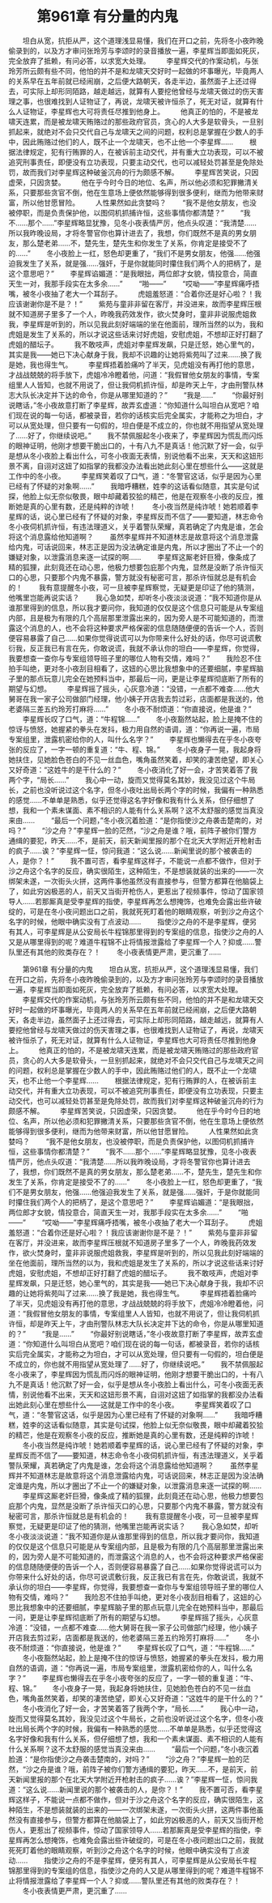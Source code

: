 # 　　第961章 有分量的内鬼
　　坦白从宽，抗拒从严，这个道理浅显易懂，我们在开口之前，先将冬小夜昨晚偷录到的，以及方才审问张玲芳与李颂时的录音播放一遍，李星辉当即面如死灰，完全放弃了抵赖，有问必答，以求宽大处理。
　　李星辉交代的作案动机，与张玲芳所云颇有些不同，他怕的并不是和龙啸天交好时一起做的坏事曝光，毕竟两人的关系早在五年前就已经闹崩，之后便大路朝天，各走半边，虽然面子上还过得去，可实际上却形同陌路，越走越远，就算有人要挖他曾经与龙啸天做过的伤天害理之事，也很难找到人证物证了，再说，龙啸天被许恒杀了，死无对证，就算有什么人证物证，李星辉也大可将责任尽推到他身上。
　　他真正的怕的，不是被龙啸天连累，而是被龙啸天贿赂过的那些政府官员，贪心的人大多是软骨头，一旦别抓起来，就绝对不会只交代自己与龙啸天之间的问题，权利总是掌握在少数人的手中，因此贿赂过他们的人，既不止一个龙啸天，也不止他一个李星辉……
　　根据法律规定，犯有行贿罪的人，在被诉前主动交代，并有重大立功表现，可以不被追究刑事责任，即便没有立功表现，只要主动交代，也可以减轻处罚甚至是免除处罚，故而我们对李星辉这种破釜沉舟的行为颇感不解。
　　李星辉苦笑说，只因虚荣，只因贪婪。
　　他在乎今时今日的地位、名声，所以他必须和犯罪撇清关系，只要那些贪官不倒，他在生意场上便依然能够得到很多便利，继而为他带来财富，所以他甘愿冒险。
　　人性果然如此贪婪吗？
　　“我不是他女朋友，也没被停职，而是负责保护他，以图伺机抓捕许恒，这些事情你都清楚？”
　　“我不……那个……”李星辉略显犹豫，见冬小夜表情严厉，他点头叹道：“我清楚……所以我昨晚设局，才将冬警官你也算计进去了，我想，你们既然不是真的男女朋友，那么楚老弟……不，楚先生，楚先生和你发生了关系，你肯定是接受不了的……”
　　冬小夜脸上一红，怒色却更重了，“我们不是男女朋友，他强……他强迫我发生了关系，就是强……强奸，于是你就能同时攥住我们两个人的把柄了，是这个意思吧？”
　　李星辉谄媚道：“是我眼拙，两位郎才女貌，情投意合，简直天生一对，我那手段实在太多余……”
　　“啪——”
　　“哎呦——”李星辉痛呼捂嘴，被冬小夜抽了老大一个耳刮子。
　　虎姐羞怒道：“合着你还是好心啦？！我应该谢谢你是不是？！”
　　紫苑与童非非留在客厅，并没进来，故而李星辉压根就不知道房子里多了一个人，昨晚我药效发作，欲火焚身时，童非非说服虎姐救我，李星辉是听到的，所以见我此刻好端端的坐在他面前，理所当然的以为，我和虎姐是发生了关系的，所以才说这些话来讨好虎姐，安慰虎姐，不想却正好打翻了虎姐的醋坛子。
　　我不敢吱声，虎姐对李星辉发飙，只是迁怒，她心里气的，其实是我——她已下决心献身于我，我却不识趣的让她将紫苑叫了过来……换了我是她，我也得生气。
　　李星辉捂着脸痛吟了半天，见虎姐没有再打他的意思，才战战兢兢的将手放下，虎姐冷冷瞪着他，问道：“我假冒他女朋友的事情，专案组里人人皆知，也就不用说了，但让我伺机抓许恒，却是昨天上午，才由刑警队林志大队长决定并下达的命令，你是从哪里知道的？”
　　“我是……”
　　“你最好别说瞎话，”冬小夜故意打断了李星辉，故弄玄虚道：“你知道什么叫坦白从宽吧？咱们现在说的每一句话，都被录音，若你的话核实后完全属实，才能称之为坦白，才可以从宽处理，但只要有一句假的，坦白便是不成立的，你也就不用指望从宽处理了……好了，你继续说吧。”
　　我不禁佩服起冬小夜来了，李星辉因为慌乱而闪烁的眼神证明，他刚才想要干脆出口的，十有八九不是真话！他沉默了好一会，似乎是想从冬小夜脸上看出什么，可冬小夜面无表情，别说他看不出来，天天和这妞形景不离，自诩对这妞了如指掌的我都没办法看出她此刻心里在想些什么——这就是工作中的冬小夜。
　　李星辉笑着叹了口气，道：“冬警官这话，似乎是因为心里已经有了怀疑的对象啊……”
　　我暗呼糟糕，姓李的这话看似随意，其实是句试探，他脸上似无奈似敬畏，眼中却藏着狡狯的精芒，他是在观察冬小夜的反应，推断她是真的心里有数，还是纯粹的诈唬！
　　冬小夜当然是纯诈唬！她若顺着李星辉的话，说心里已经有了怀疑的对象，李星辉反而不信了——要知道，林志命令冬小夜伺机抓许恒，有违法理道义，关乎着警队荣耀，真若确定了内鬼是谁，怎会将这个消息露给他知道啊？
　　虽然李星辉并不知道林志是故意将这个消息泄露给内鬼，可话说回来，林志正是因为没法确定谁是内鬼，所以才圈出了不止一个的嫌疑对象，以泄露消息来逐一试探的啊……
　　李星辉这厮老奸巨猾，像条成了精的狐狸，此刻竟还在动心思，他极力想要包庇那个内鬼，显然是没断了杀许恒灭口的心思，只要那个内鬼不暴露，警方就没有秘密可言，那杀许恒就总是有机会的！
　　我有意提醒冬小夜，可一旦被李星辉察觉，无疑更是印证了他的猜测，他嘴里岂能再说实话？
　　我心急如焚，却听冬小夜淡淡说道：“我不知道你是从谁那里得到的信息，所以我才要问你，我知道的仅仅是这个信息只可能是从专案组内部，且是极为有限的几个高层那里泄露出来的，因为旁人是不可能知道的，而泄露这个消息的人，也不会将这种要求严格保密的信息随随便便的告诉一个人，否则便容易暴露了自己……如果你觉得说谎可以为你带来什么好处的话，你尽可说谎敷衍我，反正我已有言在先，你敢说谎，我就不承认你的坦白——李星辉，你觉得，我要想查一查你与专案组领导班子里的哪位人物有交情，难吗？”
　　我险忍不住拍手叫绝，更对冬小夜刮目相看了，这妞的心思比我想象中的还要细腻，李星辉脑子里的那点玩意儿完全在她预料当中，那最后一问，更是让李星辉彻底断了所有的期望与幻想。
　　李星辉摇了摇头，心灰意冷道：“没错，一点都不难查……他大舅哥在我一家子公司做部门经理，他小姨子开店我去剪过彩，店面都是我送的，他老婆隔三差五约玲芳打麻将……”
　　冬小夜不耐烦道：“你直接说，他是谁？”
　　李星辉长叹了口气，道：“牛程锦……”
　　冬小夜豁然站起，脸上是掩不住的惊讶与愤怒，她握紧的拳头在发抖，极力用自然的语调，道：“你再说一遍，市局专案组里，泄露机密给你的人，叫什么名字？”
　　李星辉也懒得去在乎冬小夜夸张的反应了，一字一顿的重复道：“牛、程、锦。”
　　冬小夜身子一晃，我起身将她扶住，见她脸色苍白的不见一丝血色，嘴角虽然笑着，却笑的凄苦绝望，即关心又好奇道：“这姓牛的是干什么的？”
　　冬小夜消化了好一会，才苦笑着答了我两个字，“局长……”
　　我心中一动，旋而又觉得莫名其妙，我没见过这个牛局长，之前也没听说过这个名字，但冬小夜吐出局长两个字的时候，我偏有一种熟悉的感觉……不单单是熟悉，似乎还觉得这名字好像和我有什么关系，但仔细想了想，我和一个素未谋面、素不相识的人能有什么关系啊？这不太舒服的感觉当真没来由……
　　“最后一个问题，”冬小夜沉着脸道：“是你指使沙之舟袭击楚南的，对吗？”
　　“沙之舟？”李星辉一脸的茫然，“沙之舟是谁？哦，前阵子被你们警方通缉的要犯，昨天……不，是前天，前天新闻里报的那个在北天大学附近开枪射击的疯子……诶？”李星辉一怔，惊问我道：“这么说……新闻里说的那个被袭击的人，是你？！”
　　我不置可否，看李星辉这样子，不能说一点都不做作，但对于沙之舟这个名字的反应，确实很陌生，这种陌生，不是想装就装的出来的——一次绑架未遂，一次街头火拼，这两件事他虽然没有直接参与，但警方都算在他脑袋上了，如此穷凶极恶的人，前天又当街开枪伤人，更惹出了视频事件，惊动了国家领导人……若那厮真是受李星辉的指使，李星辉再怎么想掩饰，也难免会露出些许破绽的，可是在冬小夜问题出口之前，我就死死盯着他的眼睛观察，听到沙之舟这个名字的时候，他眼中确实没有丁点波动……
　　指使沙之舟的不是李星辉，便另有其人，可李星辉是从公安局长牛程锦那里得到的专案组的信息，指使沙之舟的人又是从哪里得到的呢？难道牛程锦不止将情报泄露给了李星辉一个人？抑或……警队里还有其他的败类存在？！
　　冬小夜表情更严肃，更沉重了……

　　第961章 有分量的内鬼
　　坦白从宽，抗拒从严，这个道理浅显易懂，我们在开口之前，先将冬小夜昨晚偷录到的，以及方才审问张玲芳与李颂时的录音播放一遍，李星辉当即面如死灰，完全放弃了抵赖，有问必答，以求宽大处理。
　　李星辉交代的作案动机，与张玲芳所云颇有些不同，他怕的并不是和龙啸天交好时一起做的坏事曝光，毕竟两人的关系早在五年前就已经闹崩，之后便大路朝天，各走半边，虽然面子上还过得去，可实际上却形同陌路，越走越远，就算有人要挖他曾经与龙啸天做过的伤天害理之事，也很难找到人证物证了，再说，龙啸天被许恒杀了，死无对证，就算有什么人证物证，李星辉也大可将责任尽推到他身上。
　　他真正的怕的，不是被龙啸天连累，而是被龙啸天贿赂过的那些政府官员，贪心的人大多是软骨头，一旦别抓起来，就绝对不会只交代自己与龙啸天之间的问题，权利总是掌握在少数人的手中，因此贿赂过他们的人，既不止一个龙啸天，也不止他一个李星辉……
　　根据法律规定，犯有行贿罪的人，在被诉前主动交代，并有重大立功表现，可以不被追究刑事责任，即便没有立功表现，只要主动交代，也可以减轻处罚甚至是免除处罚，故而我们对李星辉这种破釜沉舟的行为颇感不解。
　　李星辉苦笑说，只因虚荣，只因贪婪。
　　他在乎今时今日的地位、名声，所以他必须和犯罪撇清关系，只要那些贪官不倒，他在生意场上便依然能够得到很多便利，继而为他带来财富，所以他甘愿冒险。
　　人性果然如此贪婪吗？
　　“我不是他女朋友，也没被停职，而是负责保护他，以图伺机抓捕许恒，这些事情你都清楚？”
　　“我不……那个……”李星辉略显犹豫，见冬小夜表情严厉，他点头叹道：“我清楚……所以我昨晚设局，才将冬警官你也算计进去了，我想，你们既然不是真的男女朋友，那么楚老弟……不，楚先生，楚先生和你发生了关系，你肯定是接受不了的……”
　　冬小夜脸上一红，怒色却更重了，“我们不是男女朋友，他强……他强迫我发生了关系，就是强……强奸，于是你就能同时攥住我们两个人的把柄了，是这个意思吧？”
　　李星辉谄媚道：“是我眼拙，两位郎才女貌，情投意合，简直天生一对，我那手段实在太多余……”
　　“啪——”
　　“哎呦——”李星辉痛呼捂嘴，被冬小夜抽了老大一个耳刮子。
　　虎姐羞怒道：“合着你还是好心啦？！我应该谢谢你是不是？！”
　　紫苑与童非非留在客厅，并没进来，故而李星辉压根就不知道房子里多了一个人，昨晚我药效发作，欲火焚身时，童非非说服虎姐救我，李星辉是听到的，所以见我此刻好端端的坐在他面前，理所当然的以为，我和虎姐是发生了关系的，所以才说这些话来讨好虎姐，安慰虎姐，不想却正好打翻了虎姐的醋坛子。
　　我不敢吱声，虎姐对李星辉发飙，只是迁怒，她心里气的，其实是我——她已下决心献身于我，我却不识趣的让她将紫苑叫了过来……换了我是她，我也得生气。
　　李星辉捂着脸痛吟了半天，见虎姐没有再打他的意思，才战战兢兢的将手放下，虎姐冷冷瞪着他，问道：“我假冒他女朋友的事情，专案组里人人皆知，也就不用说了，但让我伺机抓许恒，却是昨天上午，才由刑警队林志大队长决定并下达的命令，你是从哪里知道的？”
　　“我是……”
　　“你最好别说瞎话，”冬小夜故意打断了李星辉，故弄玄虚道：“你知道什么叫坦白从宽吧？咱们现在说的每一句话，都被录音，若你的话核实后完全属实，才能称之为坦白，才可以从宽处理，但只要有一句假的，坦白便是不成立的，你也就不用指望从宽处理了……好了，你继续说吧。”
　　我不禁佩服起冬小夜来了，李星辉因为慌乱而闪烁的眼神证明，他刚才想要干脆出口的，十有八九不是真话！他沉默了好一会，似乎是想从冬小夜脸上看出什么，可冬小夜面无表情，别说他看不出来，天天和这妞形景不离，自诩对这妞了如指掌的我都没办法看出她此刻心里在想些什么——这就是工作中的冬小夜。
　　李星辉笑着叹了口气，道：“冬警官这话，似乎是因为心里已经有了怀疑的对象啊……”
　　我暗呼糟糕，姓李的这话看似随意，其实是句试探，他脸上似无奈似敬畏，眼中却藏着狡狯的精芒，他是在观察冬小夜的反应，推断她是真的心里有数，还是纯粹的诈唬！
　　冬小夜当然是纯诈唬！她若顺着李星辉的话，说心里已经有了怀疑的对象，李星辉反而不信了——要知道，林志命令冬小夜伺机抓许恒，有违法理道义，关乎着警队荣耀，真若确定了内鬼是谁，怎会将这个消息露给他知道啊？
　　虽然李星辉并不知道林志是故意将这个消息泄露给内鬼，可话说回来，林志正是因为没法确定谁是内鬼，所以才圈出了不止一个的嫌疑对象，以泄露消息来逐一试探的啊……
　　李星辉这厮老奸巨猾，像条成了精的狐狸，此刻竟还在动心思，他极力想要包庇那个内鬼，显然是没断了杀许恒灭口的心思，只要那个内鬼不暴露，警方就没有秘密可言，那杀许恒就总是有机会的！
　　我有意提醒冬小夜，可一旦被李星辉察觉，无疑更是印证了他的猜测，他嘴里岂能再说实话？
　　我心急如焚，却听冬小夜淡淡说道：“我不知道你是从谁那里得到的信息，所以我才要问你，我知道的仅仅是这个信息只可能是从专案组内部，且是极为有限的几个高层那里泄露出来的，因为旁人是不可能知道的，而泄露这个消息的人，也不会将这种要求严格保密的信息随随便便的告诉一个人，否则便容易暴露了自己……如果你觉得说谎可以为你带来什么好处的话，你尽可说谎敷衍我，反正我已有言在先，你敢说谎，我就不承认你的坦白——李星辉，你觉得，我要想查一查你与专案组领导班子里的哪位人物有交情，难吗？”
　　我险忍不住拍手叫绝，更对冬小夜刮目相看了，这妞的心思比我想象中的还要细腻，李星辉脑子里的那点玩意儿完全在她预料当中，那最后一问，更是让李星辉彻底断了所有的期望与幻想。
　　李星辉摇了摇头，心灰意冷道：“没错，一点都不难查……他大舅哥在我一家子公司做部门经理，他小姨子开店我去剪过彩，店面都是我送的，他老婆隔三差五约玲芳打麻将……”
　　冬小夜不耐烦道：“你直接说，他是谁？”
　　李星辉长叹了口气，道：“牛程锦……”
　　冬小夜豁然站起，脸上是掩不住的惊讶与愤怒，她握紧的拳头在发抖，极力用自然的语调，道：“你再说一遍，市局专案组里，泄露机密给你的人，叫什么名字？”
　　李星辉也懒得去在乎冬小夜夸张的反应了，一字一顿的重复道：“牛、程、锦。”
　　冬小夜身子一晃，我起身将她扶住，见她脸色苍白的不见一丝血色，嘴角虽然笑着，却笑的凄苦绝望，即关心又好奇道：“这姓牛的是干什么的？”
　　冬小夜消化了好一会，才苦笑着答了我两个字，“局长……”
　　我心中一动，旋而又觉得莫名其妙，我没见过这个牛局长，之前也没听说过这个名字，但冬小夜吐出局长两个字的时候，我偏有一种熟悉的感觉……不单单是熟悉，似乎还觉得这名字好像和我有什么关系，但仔细想了想，我和一个素未谋面、素不相识的人能有什么关系啊？这不太舒服的感觉当真没来由……
　　“最后一个问题，”冬小夜沉着脸道：“是你指使沙之舟袭击楚南的，对吗？”
　　“沙之舟？”李星辉一脸的茫然，“沙之舟是谁？哦，前阵子被你们警方通缉的要犯，昨天……不，是前天，前天新闻里报的那个在北天大学附近开枪射击的疯子……诶？”李星辉一怔，惊问我道：“这么说……新闻里说的那个被袭击的人，是你？！”
　　我不置可否，看李星辉这样子，不能说一点都不做作，但对于沙之舟这个名字的反应，确实很陌生，这种陌生，不是想装就装的出来的——一次绑架未遂，一次街头火拼，这两件事他虽然没有直接参与，但警方都算在他脑袋上了，如此穷凶极恶的人，前天又当街开枪伤人，更惹出了视频事件，惊动了国家领导人……若那厮真是受李星辉的指使，李星辉再怎么想掩饰，也难免会露出些许破绽的，可是在冬小夜问题出口之前，我就死死盯着他的眼睛观察，听到沙之舟这个名字的时候，他眼中确实没有丁点波动……
　　指使沙之舟的不是李星辉，便另有其人，可李星辉是从公安局长牛程锦那里得到的专案组的信息，指使沙之舟的人又是从哪里得到的呢？难道牛程锦不止将情报泄露给了李星辉一个人？抑或……警队里还有其他的败类存在？！
　　冬小夜表情更严肃，更沉重了……
